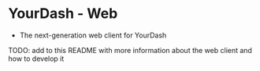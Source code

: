 # YourDash - Web
- The next-generation web client for YourDash

TODO: add to this README with more information about the web client and how to develop it

